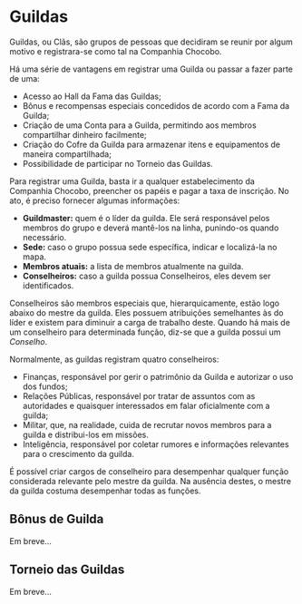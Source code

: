# Guildas

Guildas, ou Clãs, são grupos de pessoas que decidiram se reunir por algum motivo e registrara-se como tal na Companhia Chocobo.

Há uma série de vantagens em registrar uma Guilda ou passar a fazer parte de uma:

* Acesso ao Hall da Fama das Guildas;
* Bônus e recompensas especiais concedidos de acordo com a Fama da Guilda;
* Criação de uma Conta para a Guilda, permitindo aos membros compartilhar dinheiro facilmente;
* Criação do Cofre da Guilda para armazenar itens e equipamentos de maneira compartilhada;
* Possibilidade de participar no Torneio das Guildas.

Para registrar uma Guilda, basta ir a qualquer estabelecimento da Companhia Chocobo, preencher os papéis e pagar a taxa de inscrição. No ato, é preciso fornecer algumas informações:

* **Guildmaster:** quem é o líder da guilda. Ele será responsável pelos membros do grupo e deverá mantê-los na linha, punindo-os quando necessário.
* **Sede:** caso o grupo possua sede específica, indicar e localizá-la no mapa.
* **Membros atuais:** a lista de membros atualmente na guilda.
* **Conselheiros:** caso a guilda possua Conselheiros, eles devem ser identificados.

Conselheiros são membros especiais que, hierarquicamente, estão logo abaixo do mestre da guilda. Eles possuem atribuições semelhantes às do líder e existem para diminuir a carga de trabalho deste. Quando há mais de um conselheiro para determinada função, diz-se que a guilda possui um *Conselho*.

Normalmente, as guildas registram quatro conselheiros:

* Finanças, responsável por gerir o patrimônio da Guilda e autorizar o uso dos fundos;
* Relações Públicas, responsável por tratar de assuntos com as autoridades e quaisquer interessados em falar oficialmente com a guilda;
* Militar, que, na realidade, cuida de recrutar novos membros para a guilda e distribui-los em missões.
* Inteligência, responsável por coletar rumores e informações relevantes para o crescimento da guilda.

É possível criar cargos de conselheiro para desempenhar qualquer função considerada relevante pelo mestre da guilda. Na ausência destes, o mestre da guilda costuma desempenhar todas as funções.

## Bônus de Guilda

Em breve...

## Torneio das Guildas

Em breve...